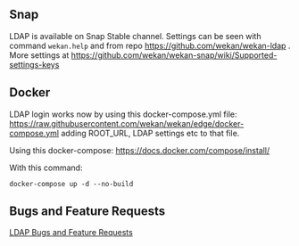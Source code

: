## Snap

LDAP is available on Snap Stable channel. Settings can be seen with command `wekan.help` and from repo https://github.com/wekan/wekan-ldap . More settings at https://github.com/wekan/wekan-snap/wiki/Supported-settings-keys

## Docker

LDAP login works now by using this docker-compose.yml file:
https://raw.githubusercontent.com/wekan/wekan/edge/docker-compose.yml
adding ROOT_URL, LDAP settings etc to that file.

Using this docker-compose:
https://docs.docker.com/compose/install/

With this command:
``` 
docker-compose up -d --no-build
```

## Bugs and Feature Requests

[LDAP Bugs and Feature Requests](https://github.com/wekan/wekan-ldap/issues)

